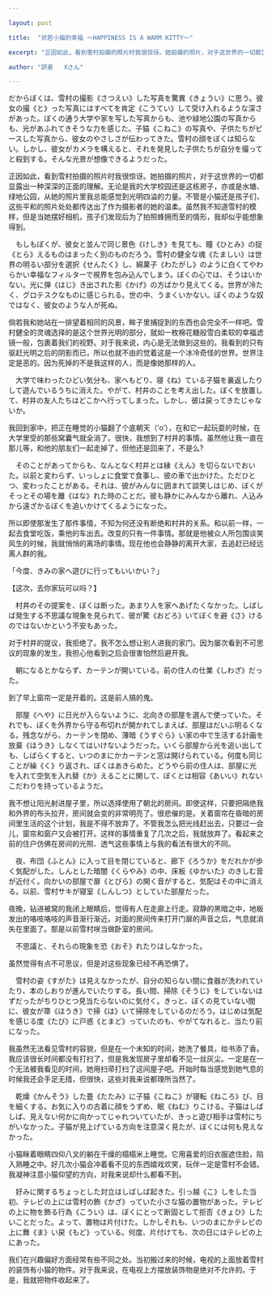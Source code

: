 ```yaml
---

layout: post

title:  "状若小猫的幸福 ～HAPPINESS IS A WARM KITTY～"

excerpt: "正因如此，看到雪村拍摄的照片时我很惊讶。她拍摄的照片，对于这世界的一切都显露出一种深深的正面的理解。无论是我的大学校园还是这栋房子，亦或是水塘、绿地公园，从她的照片里我总能感觉到光明四溢的力量。不管是小猫还是孩子们，这些平和的照片处处都传达出了作为摄影者的她的温柔。虽然我不知道雪村的模样，但是当她摆好相机，孩子们发现后为了拍照蜂拥而至的情形，我却似乎能想象得到。"

author: "訳者   Xさん"

---
```


だからぼくは、雪村の撮影《さつえい》した写真を驚異《きょうい》に思う。彼女の撮《と》った写真にはすべてを肯定《こうてい》して受け入れるような深さがあった。ぼくの通う大学や家を写した写真からも、池や緑地公園の写真からも、光があふれてきそうな力を感じた。子猫《こねこ》の写真や、子供たちがピースした写真から、彼女のやさしさが伝わってきた。雪村の顔をぼくは知らない。しかし、彼女がカメラを構えると、それを発見した子供たちが自分を撮ってと殺到する。そんな光景が想像できるようだった。

正因如此，看到雪村拍摄的照片时我很惊讶。她拍摄的照片，对于这世界的一切都显露出一种深深的正面的理解。无论是我的大学校园还是这栋房子，亦或是水塘、绿地公园，从她的照片里我总能感觉到光明四溢的力量。不管是小猫还是孩子们，这些平和的照片处处都传达出了作为摄影者的她的温柔。虽然我不知道雪村的模样，但是当她摆好相机，孩子们发现后为了拍照蜂拥而至的情形，我却似乎能想象得到。

　もしもぼくが、彼女と並んで同じ景色《けしき》を見ても、瞳《ひとみ》の捉《とら》えるものはまったく別のものだろう。雪村の健全な魂《たましい》は世界の明るい部分を選択《せんたく》し、綿菓子《わたがし》のように白くてやわらかい幸福なフィルターで視界を包み込んでしまう。ぼくの心では、そうはいかない。光に弾《はじ》き出された影《かげ》の方ばかり見えてくる。世界が冷たく、グロテスクなものに感じられる。世の中、うまくいかない。ぼくのような奴ではなく、彼女のような人が死ぬ。

倘若我和她站在一排望着相同的风景，眸子里捕捉到的东西也会完全不一样吧。雪村健全的灵魂选择的是这个世界光明的部分，就如一枚棉花糖般雪白柔软的幸福滤镜一般，包裹着我们的视野。对于我来说，内心是无法做到这些的。我看到的只有驱赶光明之后的阴影而已，所以也就不由的觉着这是一个冰冷奇怪的世界。世界注定是恶的。因为死掉的不是我这样的人，而是像她那样的人。

　大学で味わったひどい気分も、家へもどり、寝《ね》ている子猫を裏返したりして遊んでいるうちに消えた。やがて、村井のことを考え出した。ぼくを放置して、村井の友人たちはどこかへ行ってしまった。しかし、彼は戻ってきたじゃないか。

我回到家中，把正在睡觉的小猫翻了个底朝天（’o’），在和它一起玩耍的时候，在大学里受的那些窝囊气就全消了。很快，我想到了村井的事情。虽然他让我一直在那儿等，和他的朋友们一起走掉了，但他还是回来了，不是么?

　そのことがあってからも、なんとなく村井とは縁《えん》を切らないでおいた。以前と変わらず、いっしょに食堂で食事し、彼の車で出かけた。ただひとつ、変わったことがある。それは、彼がみんなに囲まれて談笑しはじめ、ぼくがそっとその場を離《はな》れた時のことだ。彼も静かにみんなから離れ、人込みから遠ざかるぼくを追いかけてくるようになった。

所以即使那发生了那件事情，不知为何还没有断绝和村井的关系。和以前一样，一起去食堂吃饭，乘他的车出去。改变的只有一件事情。那就是他被众人所包围谈笑风生的时候，我就悄悄的离场的事情。现在他也会静静的离开大家，去追赶已经远离人群的我。

「今度、きみの家へ遊びに行ってもいいかい？」

【这次，去你家玩可以吗？】

　村井のその提案を、ぼくは断った。あまり人を家へあげたくなかった。しばしば発生する不思議な現象を見られて、彼が驚《おどろ》いてぼくを避《さ》けるのではないかという不安もあった。

对于村井的提议，我拒绝了。我不怎么想让别人进我的家门。因为屡次看到不可思议的现象的发生，我担心他看到之后会很害怕然后避开我。

　朝になるとかならず、カーテンが開いている。前の住人の仕業《しわざ》だった。

到了早上窗帘一定是开着的。这是前人搞的鬼。

　部屋《へや》に日光が入らないように、北向きの部屋を選んで使っていた。それでも、ぼくを外界から守る布切れが開かれてしまえば、部屋はだいぶ明るくなる。残念ながら、カーテンを閉め、薄暗《うすぐら》い家の中で生活する計画を放棄《ほうき》しなくてはいけないようだった。いくら部屋から光を追い出しても、しばらくすると、いつのまにかカーテンと窓は開けられている。何度も同じことが繰《く》り返され、ぼくはあきらめた。どうやら前の住人は、部屋に光を入れて空気を入れ替《か》えることに関して、ぼくとは相容《あいい》れないこだわりを持っているようだ。

我不想让阳光射进屋子里，所以选择使用了朝北的房间。即使这样，只要把隔绝我和外界的布头拉开，房间就会变的非常明亮了。很悲催的是。关着窗帘在昏暗的房间里生活的这个计划，我是不得不放弃了。不管我怎么把光线赶出去，只要过一会儿，窗帘和窗户又会被打开。这样的事情重复了几次之后，我就放弃了。看起来之前的住户仿佛在房间的光照、透气这些事情上与我的看法有很大的不同。

　夜、布団《ふとん》に入って目を閉じていると、廊下《ろうか》をだれかが歩く気配がした。しんとした暗闇《くらやみ》の中、床板《ゆかいた》のきしむ音が近付く。向かいの部屋で扉《とびら》の開く音がすると、気配はその中に消える。以前、雪村サキが寝室《しんしつ》としていた部屋だった。

夜晚，钻进被窝的我闭上眼睛后，觉得有人在走廊上行走。寂静的黑暗之中，地板发出的咯吱咯吱的声音渐行渐近。对面的房间传来打开门扉的声音之后，气息就消失在里面了。那是以前雪村咲当做卧室的房间。

　不思議と、それらの現象を恐《おそ》れたりはしなかった。

虽然觉得有点不可思议，但是对这些现象已经不再恐惧了。

　雪村の姿《すがた》は見えなかったが、自分の知らない間に食器が洗われていたり、本のしおりが進んでいたりする。長い間、掃除《そうじ》をしていないはずだったがちりひとつ見当たらないのに気付く。きっと、ぼくの見ていない間に、彼女が箒《ほうき》で掃《は》いて掃除をしているのだろう。はじめは気配を感じる度《たび》に戸惑《とまど》っていたのも、やがてなれると、当たり前になった。

我虽然无法看见雪村的容貌，但是在一个未知的时间，她洗了餐具，给书添了香。我应该很长时间都没有打扫了，但是我发现房子里却看不见一丝灰尘。一定是在一个无法被我看见的时间，她用扫帚打扫了这间屋子吧。开始时每当感觉到她气息的时候我还会手足无措，但很快，这些对我来说都理所当然了。

　乾燥《かんそう》した畳《たたみ》に子猫《こねこ》が寝転《ねころ》び、目を細くする。お気に入りの古着に顔をうずめ、眠《ねむ》りこける。子猫はしばしば、見えない何かに向かってじゃれついていたが、きっと遊び相手は雪村にちがいなかった。子猫が見上げている方向を注意深く見たが、ぼくには何も見えなかった。

小猫眯着眼睛四仰八叉的躺在干燥的榻榻米上睡觉。它用喜爱的旧衣服遮住脸，陷入熟睡之中。好几次小猫会冲着看不见的东西嬉戏欢笑，玩伴一定是雪村不会错。我凝神注意小猫仰望的方向，对我来说却什么都看不到。

　好みに関するちょっとした対立はしばしば起きた。引っ越《こ》しをした当初、テレビの上には雪村の飾《かざ》っていた小さな猫の置物があった。テレビの上に物を飾る行為《こうい》は、ぼくにとって断固として拒否《きょひ》したいことだった。よって、置物は片付けた。しかしそれも、いつのまにかテレビの上に舞《ま》い戻《もど》っている。何度、片付けても、次の日にはテレビの上にあった。

我们在兴趣偏好方面经常有些不同之处。当初搬过来的时候，电视的上面放着雪村的装饰有小猫的物件。对于我来说，在电视上方摆放装饰物是绝对不允许的。于是，我就把物件收起来了。
